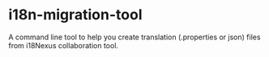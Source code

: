 # i18n-migration-tool
A command line tool to help you create translation (.properties or json) files from i18Nexus collaboration tool.
